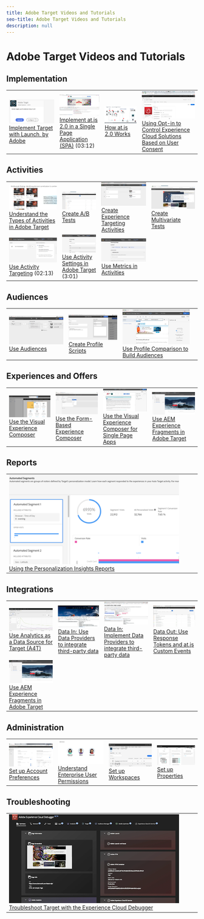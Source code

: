 ```yaml
---
title: Adobe Target Videos and Tutorials
seo-title: Adobe Target Videos and Tutorials
description: null
---
```


# Adobe Target Videos and Tutorials

## Implementation

<table>
<tr>
  <td><a href="https://docs.adobe.com/content/help/en/experience-cloud/implementing-in-websites-with-launch/implement-solutions/target.html"><img alt="Implement Target with Launch, by Adobe" src="assets/launch_referencearchitectureguides.png"></a><a href="https://docs.adobe.com/content/help/en/experience-cloud/implementing-in-websites-with-launch/implement-solutions/target.html">Implement Target with Launch, by Adobe</a></td>
  <td><a href="implementation/atjs2-single-page-application-technical-video-implement.md"><img alt="Implement at.js 2.0 in a Single Page Application (SPA)" src="assets/implementing_adobetargetsatjs20inasinglepageapplicationspa.png"></a><br/><a href="implementation/atjs2-single-page-application-technical-video-implement.md">Implement at.js 2.0 in a Single Page Application (SPA)</a> (03:12)</td>
  <td><a href="implementation/atjs20-diagram-technical-video-understand.md"><img alt="How at.js 2.0 Works" src="assets/understanding_howadobetargetsatjs20worksinadobetarget.png">How at.js 2.0 Works</a></td>
  <td><a href="implementation/mbox-parameters-in-dtm-technical-video-implement.md"><img alt="Using Opt-in to Control Experience Cloud Solutions Based on User Consent" src="assets/using_opt-in_to_controlexperiencecloudactivitiesbasedonuserconse.png">Using Opt-in to Control Experience Cloud Solutions Based on User Consent</a></td>
</tr>
</table>

## Activities

<table>
<tr>
  <td><a href="activities/activity-types-feature-video-understand.md"><img alt="Understand the Types of Activities in Adobe Target" src="assets/understanding_thetypesofactivitiesadobetarget.png">Understand the Types of Activities in Adobe Target</a></td>
  <td><a href="activities/ab-tests-feature-video-setup.md"><img alt="Create A/B Tests" src="assets/set_up_a_b_testswithadobetarget.png">Create A/B Tests</a></td>
  <td><a href="activities/experience-targeting-feature-video-use.md"><img alt="Create Experience Targeting Activities" src="assets/create_experiencetargetingactivitiesinadobetarget.png">Create Experience Targeting Activities</a></td>
  <td><a href="activities/multivariate-tests-feature-video-setup.md"><img alt="Create Multivariate Tests" src="assets/set_up_multivariatetestsinadobetarget.png">Create Multivariate Tests</a></td>
</tr>
<tr>
  <td><a href="activities/activity-targeting-feature-video-use.md"><img alt="Use Activity Targeting" src="assets/use_activity_targetinginadobetarget.png"></a><br /><a href="activities/activity-targeting-feature-video-use.md">Use Activity Targeting</a>  (02:13)</td>
  <td><a href="activities/activity-settings-feature-video-use.md"><img alt="Use Activity Settings in Adobe" src="assets/use_activity_settingsinadobetarget.png"></a><br /><a href="activities/activity-settings-feature-video-use.md">Use Activity Settings in Adobe Target</a> (3:01)</td>
  <td><a href="activities/metrics-feature-video-use.md"><img alt="Use Metrics in Activities" src="assets/use_metrics_in_adobetargetactivities.png">Use Metrics in Activities</a></td>
  <td><br /></td>
</tr>
</table>

## Audiences

<table>
<tr>
  <td><a href="audiences/audiences-feature-video-use.md"><img alt="Use Audiences" src="assets/using_audiences_inadobetarget.png">Use Audiences</a></td>
  <td><a href="audiences/profile-scripts-feature-video-use.md"><img alt="Create Profile Scripts" src="assets/using_profile_scriptsinadobetarget.png">Create Profile Scripts</a></td>
  <td><a href="audiences/profile-comparison-feature-video-use.md"><img alt="Use Profile Comparison to Build Audiences" src="assets/using_profile_comparisontobuildaudiencesinadobetarget.png">Use Profile Comparison to Build Audiences</a></td>
  <td><br /></td>
</tr>
</table>

## Experiences and Offers

<table>
<tr>
  <td><a href="experiences/visual-experience-composer-feature-video-use.md"><img alt="Use the Visual Experience Composer" src="assets/using_the_visualexperiencecomposerinadobetarget.png">Use the Visual Experience Composer</a></td>
  <td><a href="experiences/form-based-composer-feature-video-use.md"><img alt="Use the Form-Based Experience Composer" src="assets/using_the_form_basedexperiencecomposerinadobetarget.png">Use the Form-Based Experience Composer</a></td>
  <td><a href="experiences/visual-experience-composer-for-single-page-applications-feature-video-use.md"><img alt="Use the Visual Experience Composer for Single Page Apps" src="assets/using_the_visualexperiencecomposerforsinglepageapplicationsspave.png">Use the Visual Experience Composer for Single Page Apps</a></td>
  <td><a href="https://helpx.adobe.com/experience-manager/kt/sites/using/experience-fragment-target-offer-feature-video-use.html"><img alt="Use AEM Experience Fragments in Adobe Target" src="assets/using_aem_experiencefragmentofferswithinadobetarget.png">Use AEM Experience Fragments in Adobe Target</a></td>
</tr>
</table>

## Reports

<table>
<tr>
  <td><a href="reports/personalization-insights-report-feature-video-use.md"><img alt="Using the Personalization Insights Reports" src="assets/using_the_personalizationinsightsreportsinadobetarget.png">Using the Personalization Insights Reports</a></td>
  <td><br /></td>
  <td><br /></td>
  <td><br /></td>
</tr>
</table>

## Integrations

<table>
<tr>
  <td><a href="integrations/a4t-analytics-as-a-datasource-for-target-feature-video-use.md"><img alt="Use Analytics as a Data Source for Target (A4T)" src="assets/using_analytics_asadatasourcefortargeta4t.png">Use Analytics as a Data Source for Target (A4T)</a></td>
  <td><a href="integrations/data-providers-atjs-feature-video-use.md"><img alt="Data In: Use Data Providers to integrate third-party data" src="assets/using_dataprovidersinadobetarget.png">Data In: Use Data Providers to integrate third-party data</a></td>
  <td><a href="integrations/data-providers-atjs-technical-video-implement.md"><img alt="Data In: Implement Data Providers to integrate third-party data" src="assets/implement_dataprovidersinadobetarget.png">Data In: Implement Data Providers to integrate third-party data</a></td>
  <td><a href="integrations/response-tokens-atjs-custom-events-technical-video-use.md"><img alt="Data Out: Use Response Tokens and at.js Custom Events" src="assets/using_response_tokensandatjscustomeventswithadobetarget.png">Data Out: Use Response Tokens and at.js Custom Events</a></td>
</tr>
<tr>
  <td><a href="https://helpx.adobe.com/experience-manager/kt/sites/using/experience-fragment-target-offer-feature-video-use.html"><img alt="Use AEM Experience Fragments in Adobe Target" src="assets/using_aem_experiencefragmentofferswithinadobetarget.png">Use AEM Experience Fragments in Adobe Target</a></td>
  <td><br /></td>
  <td><br /></td>
  <td><br /></td>
</tr>
</table>

## Administration

<table>
<tr>
  <td><a href="administration/account-preferences-feature-video-setup.md"><img alt="Set up Account Preferences" src="assets/set_up_account_preferencesinadobetarget.png">Set up Account Preferences</a></td>
  <td><a href="administration/enterprise-user-permissions-feature-video-understand.md"><img alt="Understand Enterprise User Permissions" src="assets/understanding_enterpriseuserpermissionsinadobetarget.png">Understand Enterprise User Permissions</a></td>
  <td><a href="administration/workspaces-feature-video-setup.md"><img alt="Set up Workspaces" src="assets/set_up_workspacesinadobetarget.png">Set up Workspaces</a></td>
  <td><a href="administration/properties-feature-video-setup.md"><img alt="Set up Properties" src="assets/set_up_propertiesinadobetarget.png">Set up Properties</a></td>
</tr>
</table>

## Troubleshooting

<table>
<tr>
  <td><a href="troubleshooting/experience-cloud-debugger-target-feature-video-use.md"><img alt="Troubleshoot Target with the Experience Cloud Debugger" src="assets/using_the_experienceclouddebuggerwithadobetarget.png">Troubleshoot Target with the Experience Cloud Debugger</a></td>
  <td><br /></td>
  <td><br /></td>
  <td><br /></td>
</tr>
</table>